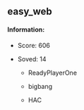 ## easy_web  

#### Information:  

* Score: 606  

* Soved: 14  

  * ReadyPlayerOne  

  * bigbang  

  * HAC  

